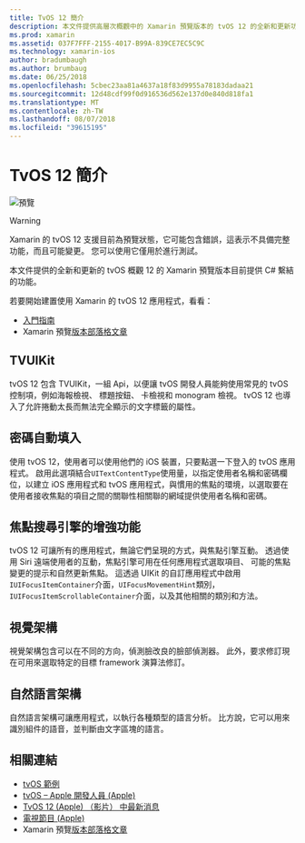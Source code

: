```yaml
---
title: TvOS 12 簡介
description: 本文件提供高層次概觀中的 Xamarin 預覽版本的 tvOS 12 的全新和更新功能目前提供的 C# 繫結。
ms.prod: xamarin
ms.assetid: 037F7FFF-2155-4017-B99A-839CE7EC5C9C
ms.technology: xamarin-ios
author: bradumbaugh
ms.author: brumbaug
ms.date: 06/25/2018
ms.openlocfilehash: 5cbec23aa81a4637a18f83d9955a78183dadaa21
ms.sourcegitcommit: 12d48cdf99f0d916536d562e137d0e840d818fa1
ms.translationtype: MT
ms.contentlocale: zh-TW
ms.lasthandoff: 08/07/2018
ms.locfileid: "39615195"
---
```

# <a name="introduction-to-tvos-12"></a>TvOS 12 簡介

![預覽](~/media/shared/preview.png)

> [!WARNING]
> Xamarin 的 tvOS 12 支援目前為預覽狀態，它可能包含錯誤，這表示不具備完整功能，而且可能變更。 您可以使用它僅用於進行測試。

本文件提供的全新和更新的 tvOS 概觀 12 的 Xamarin 預覽版本目前提供 C# 繫結的功能。

若要開始建置使用 Xamarin 的 tvOS 12 應用程式，看看：

- [入門指南](~/ios/platform/introduction-to-ios12/get-started.md)
- Xamarin 預覽[版本部落格文章](https://releases.xamarin.com/preview-release-xcode-10-beta-5/)

## <a name="tvuikit"></a>TVUIKit

tvOS 12 包含 TVUIKit，一組 Api，以便讓 tvOS 開發人員能夠使用常見的 tvOS 控制項，例如海報檢視、 標題按鈕、 卡檢視和 monogram 檢視。 tvOS 12 也導入了允許捲動太長而無法完全顯示的文字標籤的屬性。

## <a name="password-autofill"></a>密碼自動填入

使用 tvOS 12，使用者可以使用他們的 iOS 裝置，只要點選一下登入的 tvOS 應用程式。 啟用此選項結合`UITextContentType`使用量，以指定使用者名稱和密碼欄位，以建立 iOS 應用程式和 tvOS 應用程式，與慣用的焦點的環境，以選取要在使用者接收焦點的項目之間的關聯性相關聯的網域提供使用者名稱和密碼。

## <a name="focus-engine-enhancements"></a>焦點搜尋引擎的增強功能

tvOS 12 可讓所有的應用程式，無論它們呈現的方式，與焦點引擎互動。 透過使用 Siri 遠端使用者的互動，焦點引擎可用在任何應用程式選取項目、 可能的焦點變更的提示和自然更新焦點。 這透過 UIKit 的自訂應用程式中啟用`IUIFocusItemContainer`介面，`UIFocusMovementHint`類別，`IUIFocusItemScrollableContainer`介面，以及其他相關的類別和方法。

## <a name="vision-framework"></a>視覺架構

視覺架構包含可以在不同的方向，偵測臉改良的臉部偵測器。 此外，要求修訂現在可用來選取特定的目標 framework 演算法修訂。

## <a name="natural-language-framework"></a>自然語言架構

自然語言架構可讓應用程式，以執行各種類型的語言分析。 比方說，它可以用來識別組件的語音，並判斷由文字區塊的語言。

## <a name="related-links"></a>相關連結

- [tvOS 範例](https://developer.xamarin.com/samples/tvos/all/)
- [tvOS – Apple 開發人員 (Apple)](https://developer.apple.com/tvos/)
- [TvOS 12 (Apple) （影片） 中最新消息](https://developer.apple.com/videos/play/wwdc2018/208/)
- [電視節目 (Apple)](https://www.apple.com/tv/)
- Xamarin 預覽[版本部落格文章](https://releases.xamarin.com/preview-release-xcode-10-beta-5/)
